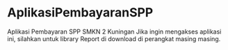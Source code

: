 # AplikasiPembayaranSPP
Aplikasi Pembayaran SPP SMKN 2 Kuningan 
Jika ingin mengakses aplikasi ini, silahkan untuk library Report di download di perangkat masing masing. 
